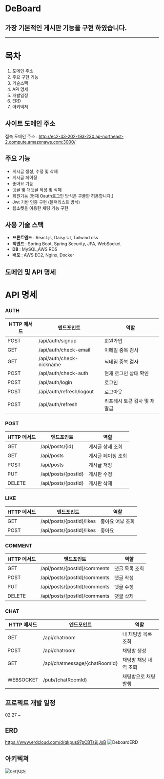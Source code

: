 ﻿# DeBoard
## 가장 기본적인 게시판 기능을 구현 하였습니다.
---
# 목차  
1. 도메인 주소
2. 주요 구현 기능
3. 기술스택
4. API 명세
5. 개발일정
6. ERD
7. 아키텍쳐

## 사이트 도메인 주소
접속 도메인 주소 : http://ec2-43-202-193-230.ap-northeast-2.compute.amazonaws.com:3000/

## 주요 기능
- 게시글 생성, 수정 및 삭제
- 게시글 페이징
- 좋아요 기능
- 댓글 및 대댓글 작성 및 삭제
- 회원기능 (현재 Oauth로그인 방식은 구글만 허용합니다.)
- Jwt 기반 인증 구현 (블랙리스트 방식)
- 웹소켓을 이용한 채팅 기능 구현

## 사용 기술 스택  
- **프론트엔드** : React.js, Daisy UI, Tailwind css
- **백엔드** : Spring Boot, Spring Security, JPA, WebSocket
- **DB** : MySQL,AWS RDS
- **배포** : AWS EC2, Nginx, Docker
## 도메인 및 API 명세  
# API 명세

### AUTH
 **HTTP 메서드** | **엔드포인트**                | **역할**           |
|--------------|--------------------------|------------------|
| POST         | /api/auth/signup         | 회원가입             |
| GET          | /api/auth/check-email    | 이메일 중복 검사        |
| GET          | /api/auth/check-nickname | 닉네임 중복 검사        |
| POST         | /api/auth/check-auth     | 현재 로그인 상태 확인     |
| POST         | /api/auth/login          | 로그인              |
| POST         | /api/auth/refresh/logout | 로그아웃             |
| POST         | /api/auth/refresh | 리프레시 토큰 검사 및 재발급 |

### POST
 **HTTP 메서드** | **엔드포인트**           | **역할**     |
|--------------|---------------------|------------|
| GET          | /api/posts/{id}     | 게시글 상세 조회  |
| GET          | /api/posts          | 게시글 페이징 조회 |
| POST         | /api/posts          | 게시글 저장     |
| PUT          | /api/posts/{postId} | 게시판 수정     |
| DELETE       | /api/posts/{postId} | 게시판 삭제     |

### LIKE
 **HTTP 메서드** | **엔드포인트**                  | **역할**    |
|--------------|----------------------------|-----------|
| GET          | /api/posts/{postId}/likes  | 좋아요 여부 조회 |
| POST         | /api/posts/{postId}/likes  | 좋아요       |

### COMMENT
 **HTTP 메서드** | **엔드포인트**                  | **역할**   |
|--------------|----------------------------|----------|
| GET          | /api/posts/{postId}/comments  | 댓글 목록 조회 |
| POST         | /api/posts/{postId}/comments  | 댓글 작성    |
| PUT          | /api/posts/{postId}/comments  | 댓글 수정    |
| DELETE       | /api/posts/{postId}/comments  | 댓글 삭제    |

### CHAT
 **HTTP 메서드** | **엔드포인트**                     | **역할**       |
|--------------|-------------------------------|--------------|
| GET          | /api/chatroom                 | 내 채팅방 목록 조회  |
| POST         | /api/chatroom                 | 채팅방 생성       |
| GET          | /api/chatmessage/{chatRoomId} | 채팅방 채팅 내역 조회 |
| WEBSOCKET    | /pub/{chatRoomId}             | 채팅방으로 채팅 발행  |

## 프로젝트 개발 일정  
02.27 ~ 
## ERD  
https://www.erdcloud.com/d/qkpus97pCBTs9jJoB
![DeboardERD](https://github.com/user-attachments/assets/714e63cf-6bcd-4dfe-8bd3-8bdb46112f25)

## 아키텍쳐
![아키텍쳐](https://github.com/user-attachments/assets/34433bd0-3c8b-477c-892e-3debe0d61b01)




